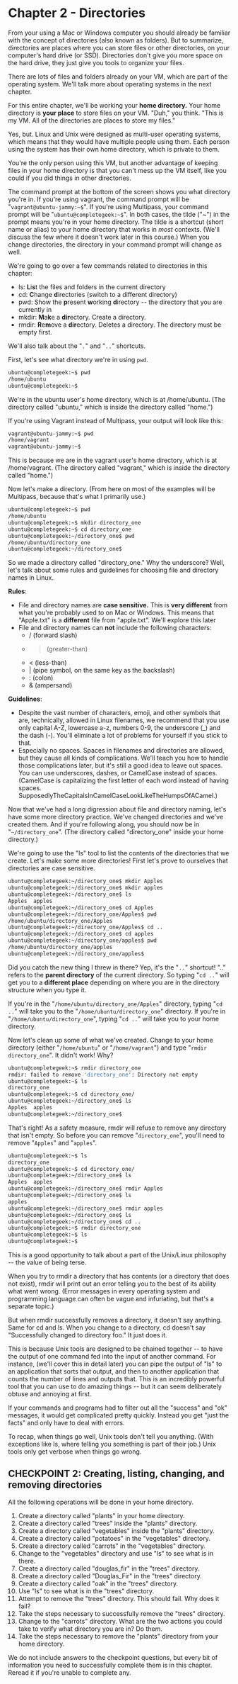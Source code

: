 # Chapter 2 - Directories

From your using a Mac or Windows computer you should already be familiar with the concept of directories (also known as folders). But to summarize, directories are places where you can store files or other directories, on your computer's hard drive (or SSD). Directories don't give you more space on the hard drive, they just give you tools to organize your files.

There are lots of files and folders already on your VM, which are part of the operating system. We'll talk more about operating systems in the next chapter.

For this entire chapter, we'll be working your **home directory.** Your home directory is **your place** to store files on your VM. "Duh," you think. "This is my VM. All of the directories are places to store my files."

Yes, but. Linux and Unix were designed as multi-user operating systems, which means that they would have multiple people using them. Each person using the system has their own home directory, which is private to them.

You're the only person using this VM, but another advantage of keeping files in your home directory is that you can't mess up the VM itself, like you could if you did things in other directories.

The command prompt at the bottom of the screen shows you what directory you're in. If you're using vagrant, the command prompt will be "`vagrant@ubuntu-jammy:~$`". If you're using Multipass, your command prompt will be "`ubuntu@completegeek:~$`". In both cases, the tilde ("~") in the prompt means you're in your home directory. The tilde is a shortcut (short name or alias) to your home directory that works in *most* contexts. (We'll discuss the few where it doesn't work later in this course.) When you change directories, the directory in your command prompt will change as well.

We're going to go over a few commands related to directories in this chapter:

* ls: **L**i**s**t the files and folders in the current directory
* cd: **C**hange **d**irectories (switch to a different directory)
* pwd: Show the **p**resent **w**orking **d**irectory -- the directory that you are currently in
* mkdir: **M**a**k**e a **dir**ectory. Create a directory.
* rmdir: **R**e**m**ove a **dir**ectory. Deletes a directory. The directory must be empty first.

We'll also talk about the "`.`" and "`..`" shortcuts.

First, let's see what directory we're in using `pwd`.

```bash
ubuntu@completegeek:~$ pwd
/home/ubuntu
ubuntu@completegeek:~$
```

We're in the ubuntu user's home directory, which is at /home/ubuntu. (The directory called "ubuntu," which is inside the directory called "home.")

If you're using Vagrant instead of Multipass, your output will look like this:

```bash
vagrant@ubuntu-jammy:~$ pwd
/home/vagrant
vagrant@ubuntu-jammy:~$
```

This is because we are in the vagrant user's home directory, which is at /home/vagrant. (The directory called "vagrant," which is inside the directory called "home.")

Now let's make a directory. (From here on most of the examples will be Multipass, because that's what I primarily use.)

```bash
ubuntu@completegeek:~$ pwd
/home/ubuntu
ubuntu@completegeek:~$ mkdir directory_one
ubuntu@completegeek:~$ cd directory_one
ubuntu@completegeek:~/directory_one$ pwd
/home/ubuntu/directory_one
ubuntu@completegeek:~/directory_one$
```

So we made a directory called "directory_one." Why the underscore? Well, let's talk about some rules and guidelines for choosing file and directory names in Linux.

**Rules**:

* File and directory names are **case sensitive.** This is **very different** from what you're probably used to on Mac or Windows. This means that "Apple.txt" is a **different** file from "apple.txt". We'll explore this later
* File and directory names can **not** include the following characters:
    * / (forward slash)
    * > (greater-than)
    * < (less-than)
    * | (pipe symbol, on the same key as the backslash)
    * : (colon)
    * & (ampersand)

**Guidelines**:

* Despite the vast number of characters, emoji, and other symbols that are, technically, allowed in Linux filenames, we recommend that you use only capital A-Z, lowercase a-z, numbers 0-9, the underscore (_) and the dash (-). You'll eliminate a lot of problems for yourself if you stick to that.
* Especially no spaces. Spaces in filenames and directories are allowed, but they cause all kinds of complications. We'll teach you how to handle those complications later, but it's still a good idea to leave out spaces. You can use underscores, dashes, or CamelCase instead of spaces. (CamelCase is capitalizing the first letter of each word instead of having spaces. SupposedlyTheCapitalsInCamelCaseLookLikeTheHumpsOfACamel.)

Now that we've had a long digression about file and directory naming, let's have some more directory practice. We've changed directories and we've created them. And if you're following along, you should now be in "`~/directory_one`". (The directory called "directory_one" inside your home directory.)

We're going to use the "ls" tool to list the contents of the directories that we create. Let's make some more directories! First let's prove to ourselves that directories are case sensitive.

```bash
ubuntu@completegeek:~/directory_one$ mkdir Apples
ubuntu@completegeek:~/directory_one$ mkdir apples
ubuntu@completegeek:~/directory_one$ ls
Apples  apples
ubuntu@completegeek:~/directory_one$ cd Apples
ubuntu@completegeek:~/directory_one/Apples$ pwd
/home/ubuntu/directory_one/Apples
ubuntu@completegeek:~/directory_one/Apples$ cd ..
ubuntu@completegeek:~/directory_one$ cd apples
ubuntu@completegeek:~/directory_one/apples$ pwd
/home/ubuntu/directory_one/apples
ubuntu@completegeek:~/directory_one/apples$
```

Did you catch the new thing I threw in there? Yep, it's the "`..`" shortcut! ".." refers to the **parent directory** of the current directory. So typing "`cd ..`" will get you to a **different place** depending on where you are in the directory structure when you type it.

If you're in the "`/home/ubuntu/directory_one/Apples`" directory, typing "`cd ..`" will take you to the "`/home/ubuntu/directory_one`" directory. If you're in "`/home/ubuntu/directory_one`", typing "`cd ..`" will take you to your home directory.

Now let's clean up some of what we've created. Change to your home directory (either "`/home/ubuntu`" or "`/home/vagrant`") and type "`rmdir directory_one`". It didn't work! Why?

```bash
ubuntu@completegeek:~$ rmdir directory_one
rmdir: failed to remove 'directory_one': Directory not empty
ubuntu@completegeek:~$ ls
directory_one
ubuntu@completegeek:~$ cd directory_one/
ubuntu@completegeek:~/directory_one$ ls
Apples  apples
ubuntu@completegeek:~/directory_one$
```

That's right! As a safety measure, rmdir will refuse to remove any directory that isn't empty. So before you can remove "`directory_one`", you'll need to remove "`Apples`" and "`apples`".

```bash
ubuntu@completegeek:~$ ls
directory_one
ubuntu@completegeek:~$ cd directory_one/
ubuntu@completegeek:~/directory_one$ ls
Apples  apples
ubuntu@completegeek:~/directory_one$ rmdir Apples
ubuntu@completegeek:~/directory_one$ ls
apples
ubuntu@completegeek:~/directory_one$ rmdir apples
ubuntu@completegeek:~/directory_one$ ls
ubuntu@completegeek:~/directory_one$ cd ..
ubuntu@completegeek:~$ rmdir directory_one
ubuntu@completegeek:~$ ls
ubuntu@completegeek:~$
```

This is a good opportunity to talk about a part of the Unix/Linux philosophy -- the value of being terse.

When you try to rmdir a directory that has contents (or a directory that does not exist), rmdir will print out an error telling you to the best of its ability what went wrong. (Error messages in every operating system and programming language can often be vague and infuriating, but that's a separate topic.)

But when rmdir successfully removes a directory, it doesn't say anything. Same for cd and ls. When you change to a directory, cd doesn't say "Successfully changed to directory foo." It just does it.

This is because Unix tools are designed to be chained together -- to have the output of one command fed into the input of another command. For instance, (we'll cover this in detail later) you can pipe the output of "ls" to an application that sorts that output, and then to another application that counts the number of lines and outputs that. This is an incredibly powerful tool that you can use to do amazing things -- but it can seem deliberately obtuse and annoying at first.

If your commands and programs had to filter out all the "success" and "ok" messages, it would get complicated pretty quickly. Instead you get "just the facts" and only have to deal with errors.

To recap, when things go well, Unix tools don't tell you anything. (With exceptions like ls, where telling you something is part of their job.) Unix tools only get verbose when things go wrong.

## CHECKPOINT 2: Creating, listing, changing, and removing directories

All the following operations will be done in your home directory.

1. Create a directory called "plants" in your home directory.
1. Create a directory called "trees" inside the "plants" directory.
1. Create a directory called "vegetables" inside the "plants" directory.
1. Create a directory called "potatoes" in the "vegetables" directory.
1. Create a directory called "carrots" in the "vegetables" directory.
1. Change to the "vegetables" directory and use "ls" to see what is in there.
1. Create a directory called "douglas_fir" in the "trees" directory.
1. Create a directory called "Douglas_Fir" in the "trees" directory.
1. Create a directory called "oak" in the "trees" directory.
1. Use "ls" to see what is in the "trees" directory.
1. Attempt to remove the "trees" directory. This should fail. Why does it fail?
1. Take the steps necessary to successfully remove the "trees" directory.
1. Change to the "carrots" directory. What are the two actions you could take to verify what directory you are in? Do them.
1. Take the steps necessary to remove the "plants" directory from your home directory.

We do not include answers to the checkpoint questions, but every bit of information you need to successfully complete them is in this chapter. Reread it if you're unable to complete any.
